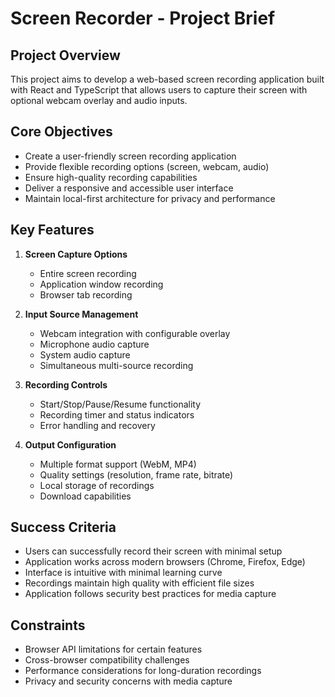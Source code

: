 # Screen Recorder - Project Brief

## Project Overview
This project aims to develop a web-based screen recording application built with React and TypeScript that allows users to capture their screen with optional webcam overlay and audio inputs.

## Core Objectives
- Create a user-friendly screen recording application
- Provide flexible recording options (screen, webcam, audio)
- Ensure high-quality recording capabilities
- Deliver a responsive and accessible user interface
- Maintain local-first architecture for privacy and performance

## Key Features
1. **Screen Capture Options**
   - Entire screen recording
   - Application window recording
   - Browser tab recording

2. **Input Source Management**
   - Webcam integration with configurable overlay
   - Microphone audio capture
   - System audio capture
   - Simultaneous multi-source recording

3. **Recording Controls**
   - Start/Stop/Pause/Resume functionality
   - Recording timer and status indicators
   - Error handling and recovery

4. **Output Configuration**
   - Multiple format support (WebM, MP4)
   - Quality settings (resolution, frame rate, bitrate)
   - Local storage of recordings
   - Download capabilities

## Success Criteria
- Users can successfully record their screen with minimal setup
- Application works across modern browsers (Chrome, Firefox, Edge)
- Interface is intuitive with minimal learning curve
- Recordings maintain high quality with efficient file sizes
- Application follows security best practices for media capture

## Constraints
- Browser API limitations for certain features
- Cross-browser compatibility challenges
- Performance considerations for long-duration recordings
- Privacy and security concerns with media capture
